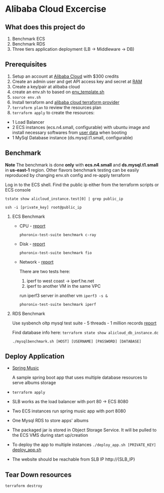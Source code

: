 # Alibaba Cloud Excercise

## What does this project do

1. Benchmark ECS
2. Benchmark RDS
3. Three tiers application deployment (LB -> Middleware -> DB)

## Prerequisites

1. Setup an account at [Alibaba Cloud](https://www.alibabacloud.com/campaign/free-trial) with $300 credits
2. Create an admin user and get API access key and secret at [RAM](https://www.alibabacloud.com/product/ram#product-details)
3. Create a key/pair at alibaba cloud
4. create an env.sh to based on [env_template.sh](env_template.sh)
5. ```source env.sh```
6. Install terraform and [alibaba cloud terraform provider](https://github.com/alibaba/terraform-provider)
7. ```terraform plan``` to review the resources plan
8. ```terraform apply``` to create the resources:

  * 1 Load Balancer
  * 2 ECS instances (ecs.n4.small, configurable) with ubuntu image and install necessary softwares from [user data](initiate.sh) when booting
  * 1 MySql Database instance (ds.mysql.t1.small, configurable)

## Benchmark   

**Note** The benchmark is done **only** with **ecs.n4.small** and **ds.mysql.t1.small** in **us-east-1** region. Other flavors benchmark testing can be easily reproduced by changing env.sh config and re-apply terraform

Log in to the ECS shell. Find the public ip either from the terraform scripts or ECS console

```
tstate show alicloud_instance.test[0] | grep public_ip

ssh -i [private_key] root@public_ip
```

1. ECS Benchmark

   * CPU - [report](test_results/cpuresult.txt)

     ```phoronix-test-suite benchmark c-ray```

   * Disk - [report](test_results/disktest.txt)

     ```phoronix-test-suite benchmark fio```

   * Network - [report](test_results/network.txt)

     There are two tests here:
     1. iperf to west coast -> iperf.he.net
     2. iperf to another VM in the same VPC

       run iperf3 server in another vm ```iperf3 -s &```

       ```phoronix-test-suite benchmark iperf```

2. RDS Benchmark

   Use sysbench oltp mysql test suite - 5 threads - 1 million records [report](test_results/mysql.txt)

   Find database info here: ```terraform state show alicloud_db_instance.dc```

   ```./mysqlbenchmark.sh [HOST] [USERNAME] [PASSWORD] [DATABASE]```

## Deploy Application

* [Spring Music](https://github.com/datianshi/spring-music-extend)

  A sample spring boot app that uses multiple database resources to serve albums storage

* ```terraform apply```
* SLB works as the load balancer with port 80 -> ECS 8080
* Two ECS instances run spring music app with port 8080
* One Mysql RDS to store apps' albums
* The packaged jar is stored in Object Storage Service. It will be pulled to the ECS VMS during start up/creation
* To deploy the app to multiple instances ```./deploy_app.sh [PRIVATE_KEY]``` [deploy_app.sh](deploy_app.sh)
* The website should be reachable from SLB IP http://{SLB_IP}


## Tear Down resources

```terraform destroy```
